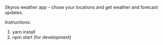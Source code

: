 Skyros weather app - chose your locations and get weather and forecast updates.

Instructions:

1. yarn install
2. npm start (for development)
